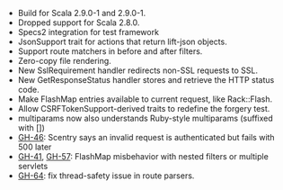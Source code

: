 * Build for Scala 2.9.0-1 and 2.9.0-1.
* Dropped support for Scala 2.8.0.
* Specs2 integration for test framework
* JsonSupport trait for actions that return lift-json objects.
* Support route matchers in before and after filters.
* Zero-copy file rendering.
* New SslRequirement handler redirects non-SSL requests to SSL.
* New GetResponseStatus handler stores and retrieve the HTTP status code.
* Make FlashMap entries available to current request, like Rack::Flash.
* Allow CSRFTokenSupport-derived traits to redefine the forgery test.
* multiparams now also understands Ruby-style multiparams (suffixed with [])
* [GH-46](https://github.com/scalatra/scalatra/issues/46): Scentry says an invalid request is authenticated but fails with 500 later
* [GH-41](https://github.com/scalatra/scalatra/issues/41), [GH-57](https://github.com/scalatra/scalatra/issues/57): FlashMap misbehavior with nested filters or multiple servlets
* [GH-64](https://github.com/scalatra/scalatra/issues/64): fix thread-safety issue in route parsers.
